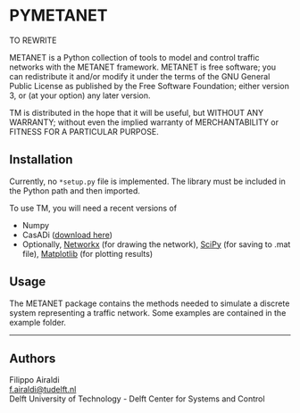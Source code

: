 # PYMETANET

TO REWRITE

METANET is a Python collection of tools to model and control traffic networks 
with the METANET framework. METANET is free software; you can redistribute it 
and/or modify it under the terms of the GNU General Public License as published
by the Free Software Foundation; either version 3, or (at your option) any 
later version.

TM is distributed in the hope that it will be useful, but WITHOUT ANY WARRANTY;
without even the implied warranty of MERCHANTABILITY or FITNESS FOR A 
PARTICULAR PURPOSE.

## Installation

Currently, no `*setup.py` file is implemented. The library must be included 
in the Python path and then imported.

To use TM, you will need a recent versions of

* Numpy
* CasADi ([download here](http://files.casadi.org))
* Optionally, [Networkx](https://networkx.org/) (for drawing the network), 
[SciPy](https://scipy.org/) (for saving to .mat file), 
[Matplotlib](https://matplotlib.org/) (for plotting results) 


##  Usage

The METANET package contains the methods needed to simulate a discrete system 
representing a traffic network. Some examples are contained in the example 
folder.


---
## Authors

Filippo Airaldi  
<f.airaldi@tudelft.nl>   
Delft University of Technology - Delft Center for Systems and Control
